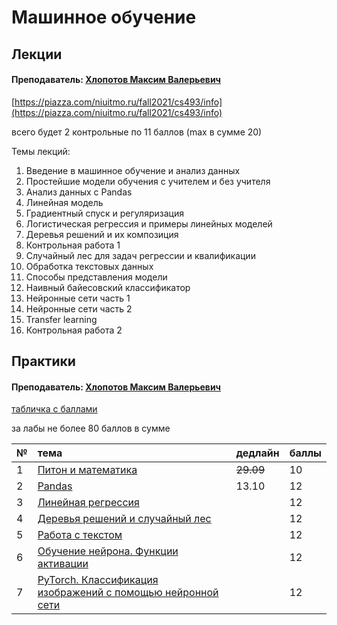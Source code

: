 # Машинное обучение

## Лекции

#### Преподаватель: [Хлопотов Максим Валерьевич](https://isu.ifmo.ru/pls/apex/f?p=2143:3:103572934657565::NO::PID:115801)

[https://piazza.com/niuitmo.ru/fall2021/cs493/info](https://piazza.com/niuitmo.ru/fall2021/cs493/info)

всего будет 2 контрольные по 11 баллов \(max в сумме 20\)

Темы лекций:  
1. Введение в машинное обучение и анализ данных  
2. Простейшие модели обучения с учителем и без учителя  
3. Анализ данных с Pandas  
4. Линейная модель  
5. Градиентный спуск и регуляризация  
6. Логистическая регрессия и примеры линейных моделей  
7. Деревья решений и их композиция  
8. Контрольная работа 1  
9. Случайный лес для задач регрессии и квалификации  
10. Обработка текстовых данных  
11. Способы представления модели  
12. Наивный байесовский классификатор  
13. Нейронные сети часть 1  
14. Нейронные сети часть 2  
15. Transfer learning  
16. Контрольная работа 2

## Практики

#### Преподаватель: [Хлопотов Максим Валерьевич](https://isu.ifmo.ru/pls/apex/f?p=2143:3:103572934657565::NO::PID:115801)

[табличка с баллами](https://docs.google.com/spreadsheets/d/1qo03lRyhl5xM4_Kx3jzJSb9K2vRGm9dXIqbUDmrkxMc/edit#gid=1070028933)

за лабы не более 80 баллов в сумме

| № | тема | дедлайн | баллы |
| :--- | :--- | :--- | :--- |
| 1 | [Питон и математика](https://drive.google.com/drive/folders/13riQMzd98q87wIjgUDX7Y-BywaAtunk-) | ~~29.09~~ | 10 |
| 2 | [Pandas](https://drive.google.com/drive/folders/1xP5H0bEgEXfZq6vLpKmE5xn14Dhjdmju) | 13.10 | 12 |
| 3 | [Линейная регрессия](https://drive.google.com/drive/folders/1xdnwllkb3H3171PVTvbBi9gX_gsHqrKC) |  | 12 |
| 4 | [Деревья решений и случайный лес](https://drive.google.com/drive/folders/1mQu_xwMv6ZpdPPqkkAfJnY852cB9wNve) |  | 12 |
| 5 | [Работа с текстом](https://drive.google.com/drive/folders/1uLKzWGaQqSs1mmB5_hLI9eKfnVoAkWFE) |  | 12 |
| 6 | [Обучение нейрона. Функции активации](https://drive.google.com/drive/folders/1FlI_BUm5jku7FxnlTrnVETDcpHv96pHn) |  | 12 |
| 7 | [PyTorch. Классификация изображений с помощью нейронной сети](https://drive.google.com/drive/folders/1GyBx7DTPr25Ofw8TmLdz60MNZQOuMXCY) |  | 12 |

